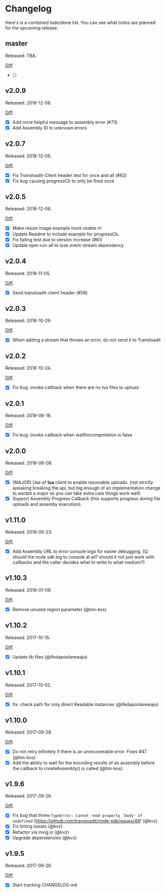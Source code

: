 # Changelog

Here's is a combined todo/done list. You can see what todos are planned for the upcoming release.

## master

Released: TBA.

[Diff](https://github.com/transloadit/node-sdk/compare/v2.0.9...master).

- [ ]

## v2.0.9

Released: 2018-12-06.

[Diff](https://github.com/transloadit/node-sdk/compare/v2.0.5...v2.0.9).

- [x] Add more helpful message to assembly error (#73) 
- [x] Add Assembly ID to unknown errors

## v2.0.7

Released: 2018-12-06.

[Diff](https://github.com/transloadit/node-sdk/compare/v2.0.5...v2.0.7).

- [x] Fix Transloadit-Client header test for once and all (#62) 
- [x] Fix bug causing progressCb to only be fired once

## v2.0.5

Released: 2018-12-06.

[Diff](https://github.com/transloadit/node-sdk/compare/v2.0.4...v2.0.5).

- [x] Make resize image example more usable irl 
- [x] Update Readme to include example for progressCb.
- [x] Fix failing test due to version increase (#61) 
- [x] Update npm-run-all to lose event-stream dependency

## v2.0.4

Released: 2018-11-05.

[Diff](https://github.com/transloadit/node-sdk/compare/v2.0.3...v2.0.4).

- [x] Send transloadit-client header (#59) 

## v2.0.3

Released: 2018-10-29.

[Diff](https://github.com/transloadit/node-sdk/compare/v2.0.2...v2.0.3).

- [x] When adding a stream that throws an error, do not send it to Transloadit

## v2.0.2

Released: 2018-10-24.

[Diff](https://github.com/transloadit/node-sdk/compare/v2.0.1...v2.0.2).

- [x] Fix bug: invoke callback when there are no tus files to upload

## v2.0.1

Released: 2018-06-18.

[Diff](https://github.com/transloadit/node-sdk/compare/v2.0.0...v2.0.1).

- [x] Fix bug: invoke callback when waitforcompmletion is false 

## v2.0.0

Released: 2018-06-08.

[Diff](https://github.com/transloadit/node-sdk/compare/v1.11.0...v2.0.0).

- [x] (MAJOR) Use of **tus** client to enable resumable uploads. (not strictly speaking breaking the api, but big enough of an implementation change to warant a major so you can take extra care things work well)
- [x] Support Assembly Progress Callback (this supports progress during file uploads and assemby execution).

## v1.11.0

Released: 2018-05-23.

[Diff](https://github.com/transloadit/node-sdk/compare/v1.10.2...v1.11.0).

- [x] Add Assembly URL to error console logs for easier debugging. (Q: should the node sdk log to console at all? should it not just work with callbacks and the caller decides what to write to what medium?)


## v1.10.3

Released: 2018-01-09.

[Diff](https://github.com/transloadit/node-sdk/compare/v1.10.1...v1.10.3).

- [x] Remove unused region parameter (@tim-kos)

## v1.10.2

Released: 2017-10-15.

[Diff](https://github.com/transloadit/node-sdk/compare/v1.10.0...v1.10.2).

- [x] Update lib files (@ifedapoolarewaju)

## v1.10.1

Released: 2017-10-02.

[Diff](https://github.com/transloadit/node-sdk/compare/v1.10.0...v1.10.1).

- [x] fix: check path for only direct Readable instances (@ifedapoolarewaju)

## v1.10.0

Released: 2017-09-28.

[Diff](https://github.com/transloadit/node-sdk/compare/v1.9.6...v1.10.0).

- [x] Do not retry infinitely if there is an unrecoverable error. Fixes #47. (@tim-kos)
- [x] Add the ability to wait for the encoding results of an assembly before the callback to createAssembly() is called (@tim-kos)

## v1.9.6

Released: 2017-09-26. 

[Diff](https://github.com/transloadit/node-sdk/compare/v1.9.5...v1.9.6).

- [x] Fix bug that threw `TypeError: Cannot read property 'body' of undefined` (https://github.com/transloadit/node-sdk/issues/48) (@kvz)
- [x] Fix linting issues (@kvz)
- [x] Refactor via invig.io (@kvz)
- [x] Upgrade dependencies (@kvz)

## v1.9.5

Released: 2017-09-26. 

[Diff](https://github.com/transloadit/node-sdk/compare/v0.0.22...1.9.5).

- [x] Start tracking CHANGELOG.md
